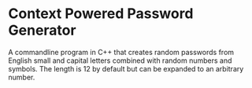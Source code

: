 # Context Powered Password Generator

A commandline program in C++ that creates random passwords from English small and capital letters combined with random numbers and symbols. The length is 12 by default but can be expanded to an arbitrary number.